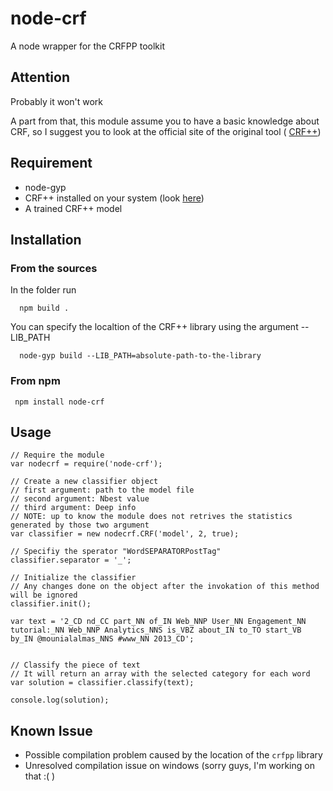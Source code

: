 node-crf
========

A node wrapper for the CRFPP toolkit

## Attention
Probably it won't work

A part from that, this module assume you to have a basic knowledge about CRF, so I suggest you to look at the official site of the original tool ( [CRF++](http://crfpp.googlecode.com/svn/trunk/doc/index.html))

## Requirement

- node-gyp
- CRF++ installed on your system (look [here](http://crfpp.googlecode.com/svn/trunk/doc/index.html))
- A trained CRF++ model
 
## Installation

### From the sources

In the folder run
    
      npm build .

You can specify the localtion of the CRF++ library using the argument --LIB_PATH

      node-gyp build --LIB_PATH=absolute-path-to-the-library

### From npm

     npm install node-crf
     

## Usage

    // Require the module
    var nodecrf = require('node-crf');
    
    // Create a new classifier object
    // first argument: path to the model file
    // second argument: Nbest value
    // third argument: Deep info
    // NOTE: up to know the module does not retrives the statistics generated by those two argument
    var classifier = new nodecrf.CRF('model', 2, true);
    
    // Specifiy the sperator "WordSEPARATORPostTag"
    classifier.separator = '_';
    
    // Initialize the classifier
    // Any changes done on the object after the invokation of this method will be ignored
    classifier.init();
    
    var text = '2_CD nd_CC part_NN of_IN Web_NNP User_NN Engagement_NN tutorial:_NN Web_NNP Analytics_NNS is_VBZ about_IN to_TO start_VB by_IN @mounialalmas_NNS #www_NN 2013_CD';
    
    
    // Classify the piece of text
    // It will return an array with the selected category for each word
    var solution = classifier.classify(text);
    
    console.log(solution);
    
## Known Issue

- Possible compilation problem caused by the location of the `crfpp` library
- Unresolved compilation issue on windows (sorry guys, I'm working on that :( )

